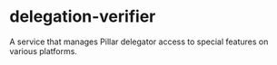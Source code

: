 # delegation-verifier
A service that manages Pillar delegator access to special features on various platforms.

